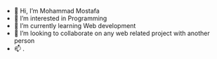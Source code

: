- 👋 Hi, I’m Mohammad Mostafa
- 👀 I’m interested in Programming
- 🌱 I’m currently learning Web development
- 💞️ I’m looking to collaborate on any web related project with another person
- 📫 .
<!-- 
### Hi there 👋

- Hi, my name is Mohammad Mostafa and I am a CSE student at the National University .
- [My Portfolio Website](https://www.mostafa.com)

[![Mohammad Mostafa's Github States](https://github-readme-stats.vercel.app/api?username=mohammad-mostafa94&show_icons=true&theme=dracula)](https://github.com/mohammad-mostafa94/github-readme-stats)
 -->
<!---
mohammad-mostafa94/mohammad-mostafa94 is a ✨ special ✨ repository because its `README.md` (this file) appears on your GitHub profile.
You can click the Preview link to take a look at your changes.
--->

